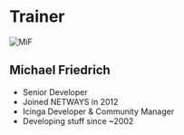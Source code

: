 <!SLIDE noprint smbullets>

# Trainer
<img id="staff" src="/global/_images/netways/staff/MiF.jpg" alt="MiF">

## Michael Friedrich

* Senior Developer
* Joined NETWAYS in 2012
* Icinga Developer & Community Manager
* Developing stuff since ~2002
